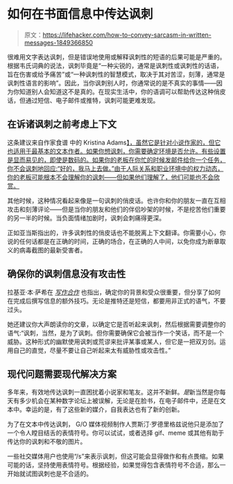 # 如何在书面信息中传达讽刺

> 原文：<https://lifehacker.com/how-to-convey-sarcasm-in-written-messages-1849366850>

很难用文字表达讽刺，但是错误地使用或解释讽刺性的短语的后果可能是严重的。根据韦氏词典的说法，讽刺毕竟是“一种尖锐的，通常是讽刺性或讽刺性的话语，旨在伤害或给予痛苦”或“一种讽刺性的智慧模式，取决于其对苦涩，刻薄，通常是讽刺性语言的影响”。因此，当你讽刺别人时，你通常说的是不真实的事情——因为你知道别人会知道这不是真的。在现实生活中，你的语调可以帮助传达这种俏皮话，但通过短信、电子邮件或推特，讽刺可能更难发现。



## **在诉诸讽刺之前考虑上下文**

这条建议来自作家食谱 中的 Kristina Adams[】，虽然它是针对小说作家的，但它也适用于最基本的文本作者。如果你想讽刺，你需要确定环境是否允许。有些设置是显而易见的，即使是数码的。如果你的老板在你忙的时候发邮件给你一个任务，你不会讽刺地回应:“好的，我马上去做。”由于人际关系和职业环境中的权力动态，你的老板可能根本不会理解你的讽刺——但如果他们理解了，他们可能也不会欣赏。](https://www.writerscookbook.com/how-to-write-sarcasm/)

其他时候，这种情况看起来像是一句讽刺的俏皮话。也许你和你的朋友一直在互相攻击和刻薄评论——但是当你的朋友和他们的伴侣吵架的时候，不是挖苦他们重要的另一半的时候。当负面情绪加剧时，讽刺会刺痛得更深。

正如亚当斯指出的，许多讽刺性的俏皮话也不能脱离上下文翻译。你需要小心，你说的任何话都是在正确的时间，正确的场合，在正确的人中间，以免你成为断章取义的病毒截图的最新受害者。

## **确保你的讽刺信息没有攻击性**

拉基亚·本·萨希在 [*写作合作*](https://writingcooperative.com/sarcasm-82aebe2f8ca1) 也指出，确定你的背景和受众很重要，但分享了如何在完成后撰写信息的额外技巧。无论是推特还是短信，都要用非正式的语气，不要过头。

她还建议你大声朗读你的文章，以确定它是否听起来讽刺，然后根据需要调整你的语气:“讽刺，当然，是为了讽刺。但你需要确保它会被当作一个笑话，而不是一个威胁。这种形式的幽默使用讽刺或荒谬来批评某事或某人，但它是一把双刃剑。运用自己的直觉，尽量不要让自己听起来太有威胁性或攻击性。”

## **现代问题需要现代解决方案**

多年来，有效地传达讽刺一直困扰着小说家和笔友。这并不新鲜。*是*新当然是你每天有多少机会在某种数字论坛上被误解，无论是在脸书，在电子邮件中，还是在文本中。幸运的是，有了这些新的媒介，自我表达也有了新的创新。

为了在文本中传达讽刺， G/O 媒体视频制作人贾斯汀·罗德里格兹说他只是添加了一个令人瞠目结舌的表情符号。你可以试试，或者选择 gif、meme 或其他有助于传达你的讽刺和不敬的图片。

一些社交媒体用户也使用“/s”来表示讽刺，但这可能会显得做作和有点畏缩。如果可能的话，坚持使用表情符号。根据经验，如果觉得包含表情符号不合适，那么一开始就试图讽刺也是不合适的。